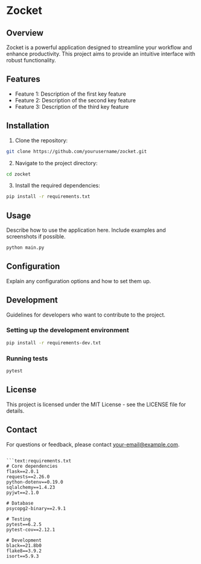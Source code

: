 # Zocket

## Overview
Zocket is a powerful application designed to streamline your workflow and enhance productivity. This project aims to provide an intuitive interface with robust functionality.

## Features
- Feature 1: Description of the first key feature
- Feature 2: Description of the second key feature
- Feature 3: Description of the third key feature

## Installation
1. Clone the repository:
```bash
git clone https://github.com/yourusername/zocket.git
```

2. Navigate to the project directory:
```bash
cd zocket
```

3. Install the required dependencies:
```bash
pip install -r requirements.txt
```

## Usage
Describe how to use the application here. Include examples and screenshots if possible.

```bash
python main.py
```

## Configuration
Explain any configuration options and how to set them up.

## Development
Guidelines for developers who want to contribute to the project.

### Setting up the development environment
```bash
pip install -r requirements-dev.txt
```

### Running tests
```bash
pytest
```

## License
This project is licensed under the MIT License - see the LICENSE file for details.

## Contact
For questions or feedback, please contact [your-email@example.com](mailto:your-email@example.com).
```

```text:requirements.txt
# Core dependencies
flask==2.0.1
requests==2.26.0
python-dotenv==0.19.0
sqlalchemy==1.4.23
pyjwt==2.1.0

# Database
psycopg2-binary==2.9.1

# Testing
pytest==6.2.5
pytest-cov==2.12.1

# Development
black==21.8b0
flake8==3.9.2
isort==5.9.3
